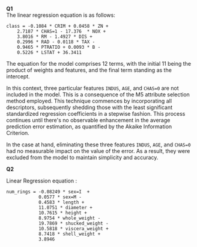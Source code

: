 **Q1**  
The linear regression equation is as follows:

```
class = -0.1084 * CRIM + 0.0458 * ZN +
    2.7187 * CHAS=1 - 17.376  * NOX +
    3.8016 * RM - 1.4927 * DIS +
    0.2996 * RAD - 0.0118 * TAX - 
    0.9465 * PTRATIO + 0.0093 * B - 
    0.5226 * LSTAT + 36.3411
```

The equation for the model comprises 12 terms, with the initial 11 being the product of weights and features, and the final term standing as the intercept.

In this context, three particular features `INDUS`, `AGE`, and `CHAS=0` are not included in the model. This is a consequence of the M5 attribute selection method employed.
This technique commences by incorporating all descriptors, subsequently shedding those with the least significant standardized regression coefficients in a stepwise fashion. 
This process continues until there's no observable enhancement in the average prediction error estimation, as quantified by the Akaike Information Criterion.

In the case at hand, eliminating these three features `INDUS`, `AGE`, and `CHAS=0` had no measurable impact on the value of the error. As a result, they were excluded from 
the model to maintain simplicity and accuracy.

**Q2**

Linear Regression equation :

```
num_rings = -0.08249 * sex=I  + 
            0.0577 * sex=M - 
            0.4583 * length +
            11.0751 * diameter + 
            10.7615 * height + 
            8.9754 * whole_weight - 
            19.7869 * shucked_weight - 
            10.5818 * viscera_weight + 
            8.7418 * shell_weight + 
            3.8946
```


